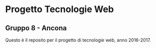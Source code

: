 # Progetto Tecnologie Web
## Gruppo 8 - Ancona

Questo è il reposito per il progetto di tecnologie web, anno 2016-2017.